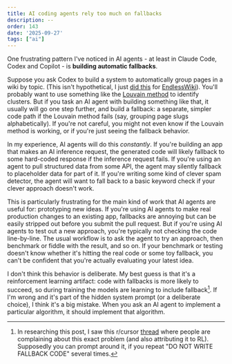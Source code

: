 ```yaml
---
title: AI coding agents rely too much on fallbacks
description: --
order: 143
date: '2025-09-27'
tags: ["ai"]
---
```


One frustrating pattern I've noticed in AI agents - at least in Claude Code, Codex and Copilot - is **building automatic fallbacks**.

Suppose you ask Codex to build a system to automatically group pages in a wiki by topic. (This isn't hypothetical, I just [did this](https://www.endlesswiki.com/constellation) for [EndlessWiki](/endless-wiki)). You'll probably want to use something like the [Louvain method](https://en.wikipedia.org/wiki/Louvain_method) to identify clusters. But if you task an AI agent with building something like that, it usually will go one step further, and build a fallback: a separate, simpler code path if the Louvain method fails (say, grouping page slugs alphabetically). If you're not careful, you might not even know if the Louvain method is working, or if you're just seeing the fallback behavior.

In my experience, AI agents will do this _constantly_. If you're building an app that makes an AI inference request, the generated code will likely fallback to some hard-coded response if the inference request fails. If you're using an agent to pull structured data from some API, the agent may silently fallback to placeholder data for part of it. If you're writing some kind of clever spam detector, the agent will want to fall back to a basic keyword check if your clever approach doesn't work.

This is particularly frustrating for the main kind of work that AI agents are useful for: prototyping new ideas. If you're using AI agents to make real production changes to an existing app, fallbacks are annoying but can be easily stripped out before you submit the pull request. But if you're using AI agents to test out a new approach, you're typically not checking the code line-by-line. The usual workflow is to ask the agent to try an approach, then benchmark or fiddle with the result, and so on. If your benchmark or testing doesn't know whether it's hitting the real code or some toy fallback, you can't be confident that you're actually evaluating your latest idea.

I don't think this behavior is deliberate. My best guess is that it's a reinforcement learning artifact: code with fallbacks is more likely to succeed, so during training the models are learning to include fallback[^1]. If I'm wrong and it's part of the hidden system prompt (or a deliberate choice), I think it's a big mistake. When you ask an AI agent to implement a particular algorithm, it should implement that algorithm.

[^1]: In researching this post, I saw this r/cursor [thread](https://www.reddit.com/r/cursor/comments/1mioycf/why_do_all_ai_models_insist_on_creating_fallback/) where people are complaining about this exact problem (and also attributing it to RL). Supposedly you can prompt around it, if you repeat "DO NOT WRITE FALLBACK CODE" several times.